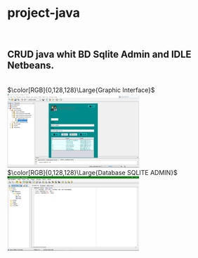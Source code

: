 # project-java
<br>
<h2>CRUD java whit BD Sqlite Admin and IDLE Netbeans.</h2>
<br>
$\color[RGB]{0,128,128}\Large{Graphic Interface}$
<br>
<img alt="Graphic Interfaz project" src="src/system_employees/means/interfaz.png" width="300" >
<br>
$\color[RGB]{0,128,128}\Large{Database SQLITE ADMIN}$
<br>
<img alt="database employees" src="src/system_employees/means/bd.png" width="300" >
<br>

